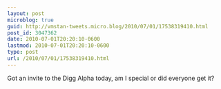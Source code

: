 ```yaml
---
layout: post
microblog: true
guid: http://vmstan-tweets.micro.blog/2010/07/01/17538319410.html
post_id: 3047362
date: 2010-07-01T20:20:10-0600
lastmod: 2010-07-01T20:20:10-0600
type: post
url: /2010/07/01/17538319410.html
---
```

Got an invite to the Digg Alpha today, am I special or did everyone get it?

